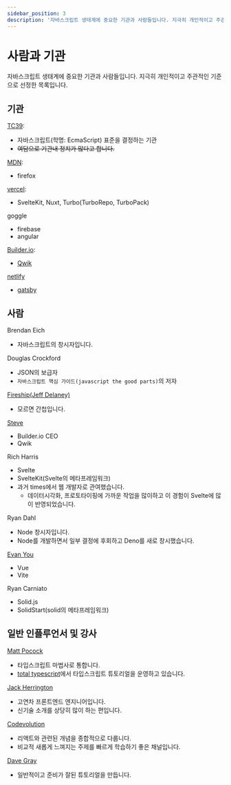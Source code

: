 ```yaml
---
sidebar_position: 3
description: '자바스크립트 생태계에 중요한 기관과 사람들입니다. 지극히 개인적이고 주관적인 기준으로 선정한 목록입니다.'
---
```


# 사람과 기관

자바스크립트 생태계에 중요한 기관과 사람들입니다. 지극히 개인적이고 주관적인 기준으로 선정한 목록입니다.

## 기관

[TC39](https://tc39.es/):

- 자바스크립트(학명: EcmaScript) 표준을 결정하는 기관
- ~~여담으로 기관내 정치가 많다고 합니다.~~

[MDN](https://developer.mozilla.org/ko/):

- firefox

[vercel](https://vercel.com/):

- SvelteKit, Nuxt, Turbo(TurboRepo, TurboPack)

goggle

- firebase
- angular
<!-- golang -->

[Builder.io](http://www.builder.io/):

- [Qwik](https://github.com/BuilderIO/qwik)

[netlify](https://www.netlify.com/)

- [gatsby](https://www.gatsbyjs.com/)

## 사람

Brendan Eich

- 자바스크립트의 창시자입니다.

Douglas Crockford

- JSON의 보급자
- `자바스크립트 핵심 가이드(javascript the good parts)`의 저자

[Fireship(Jeff Delaney)](https://www.youtube.com/channel/UCsBjURrPoezykLs9EqgamOA)

- 모르면 간첩입니다.

[Steve](https://www.youtube.com/@Steve8708)

- Builder.io CEO
- Qwik

Rich Harris

- Svelte
- SvelteKit(Svelte의 메타프레임워크)
- 과거 times에서 웹 개발자로 관여했습니다.
  - 데이터시각화, 프로토타이핑에 가까운 작업을 많이하고 이 경험이 Svelte에 많이 반영되었습니다.

Ryan Dahl

- Node 창시자입니다.
- Node를 개발하면서 일부 결정에 후회하고 Deno를 새로 창시했습니다.

[Evan You](https://evanyou.me/)

- Vue
- Vite

Ryan Carniato

- Solid.js
- SolidStart(solid의 메타프레임워크)

## 일반 인플루언서 및 강사

[Matt Pocock](https://www.youtube.com/@mattpocockuk)

- 타입스크립트 마법사로 통합니다.
- [total typescript](https://www.totaltypescript.com/)에서 타입스크립트 튜토리얼을 운영하고 있습니다.

[Jack Herrington](https://www.youtube.com/@jherr)

- 고연차 프론트엔드 엔지니어입니다.
- 신기술 소개를 상당히 많이 하는 편입니다.

[Codevolution](https://www.youtube.com/@Codevolution)

- 리액트와 관련된 개념을 종합적으로 다룹니다.
- 비교적 새롭게 느껴지는 주제를 빠르게 학습하기 좋은 채널입니다.

[Dave Gray](https://www.youtube.com/@DaveGrayTeachesCode)

- 일반적이고 준비가 잘된 튜토리얼을 만듭니다.
